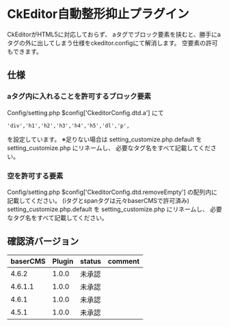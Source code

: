 # CkEditor自動整形抑止プラグイン

CkEditorがHTML5に対応しておらず、
aタグでブロック要素を挟むと、勝手にaタグの外に出してしまう仕様をckeditor.configにて解消します。
空要素の許可もできます。

## 仕様

### aタグ内に入れることを許可するブロック要素
Config/setting.php
$config['CkeditorConfig.dtd.a'] にて
```
'div','h1','h2','h3','h4','h5','dl','p',
```
を設定しています。
※足りない場合は setting_customize.php.default を setting_customize.php にリネームし、
必要なタグ名をすべて記載してください。

### 空を許可する要素

Config/setting.php
$config['CkeditorConfig.dtd.removeEmpty'] の配列内に記載してください。
(iタグとspanタグは元々baserCMSで許可済み)
setting_customize.php.default を setting_customize.php にリネームし、
必要なタグ名をすべて記載してください。

## 確認済バージョン

|baserCMS|Plugin|status|comment|
|:--|:--|:--|:--|
|4.6.2|1.0.0|未承認||
|4.6.1.1|1.0.0|未承認||
|4.6.1|1.0.0|未承認||
|4.5.1|1.0.0|未承認||
